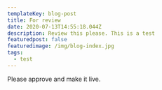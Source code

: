 ```yaml
---
templateKey: blog-post
title: For review
date: 2020-07-13T14:55:18.044Z
description: Review this please. This is a test
featuredpost: false
featuredimage: /img/blog-index.jpg
tags:
  - test
---
```

Please approve and make it live.